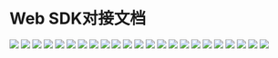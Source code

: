 # Web SDK对接文档

![](/assets/SDKduijiewendang/Web/1.png)
![](/assets/SDKduijiewendang/Web/2.png)
![](/assets/SDKduijiewendang/Web/3.png)
![](/assets/SDKduijiewendang/Web/4.png)
![](/assets/SDKduijiewendang/Web/5.png)
![](/assets/SDKduijiewendang/Web/6.png)
![](/assets/SDKduijiewendang/Web/7.png)
![](/assets/SDKduijiewendang/Web/8.png)
![](/assets/SDKduijiewendang/Web/9.png)
![](/assets/SDKduijiewendang/Web/10.png)
![](/assets/SDKduijiewendang/Web/11.png)
![](/assets/SDKduijiewendang/Web/12.png)
![](/assets/SDKduijiewendang/Web/13.png)
![](/assets/SDKduijiewendang/Web/14.png)
![](/assets/SDKduijiewendang/Web/15.png)
![](/assets/SDKduijiewendang/Web/16.png)
![](/assets/SDKduijiewendang/Web/17.png)
![](/assets/SDKduijiewendang/Web/18.png)
![](/assets/SDKduijiewendang/Web/19.png)
![](/assets/SDKduijiewendang/Web/20png)
![](/assets/SDKduijiewendang/Web/21.png)
![](/assets/SDKduijiewendang/Web/22.png)
![](/assets/SDKduijiewendang/Web/23.png)

